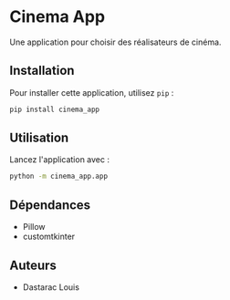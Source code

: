 # Cinema App

Une application pour choisir des réalisateurs de cinéma.

## Installation

Pour installer cette application, utilisez `pip` :

```bash
pip install cinema_app
```

## Utilisation

Lancez l'application avec :

```bash
python -m cinema_app.app
```

## Dépendances

- Pillow
- customtkinter

## Auteurs

- Dastarac Louis
